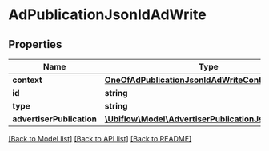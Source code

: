 # AdPublicationJsonldAdWrite

## Properties
Name | Type | Description | Notes
------------ | ------------- | ------------- | -------------
**context** | [**OneOfAdPublicationJsonldAdWriteContext**](OneOfAdPublicationJsonldAdWriteContext.md) |  | [optional] 
**id** | **string** |  | [optional] 
**type** | **string** |  | [optional] 
**advertiserPublication** | [**\Ubiflow\Model\AdvertiserPublicationJsonldAdWrite**](AdvertiserPublicationJsonldAdWrite.md) |  | [optional] 

[[Back to Model list]](../../README.md#documentation-for-models) [[Back to API list]](../../README.md#documentation-for-api-endpoints) [[Back to README]](../../README.md)

